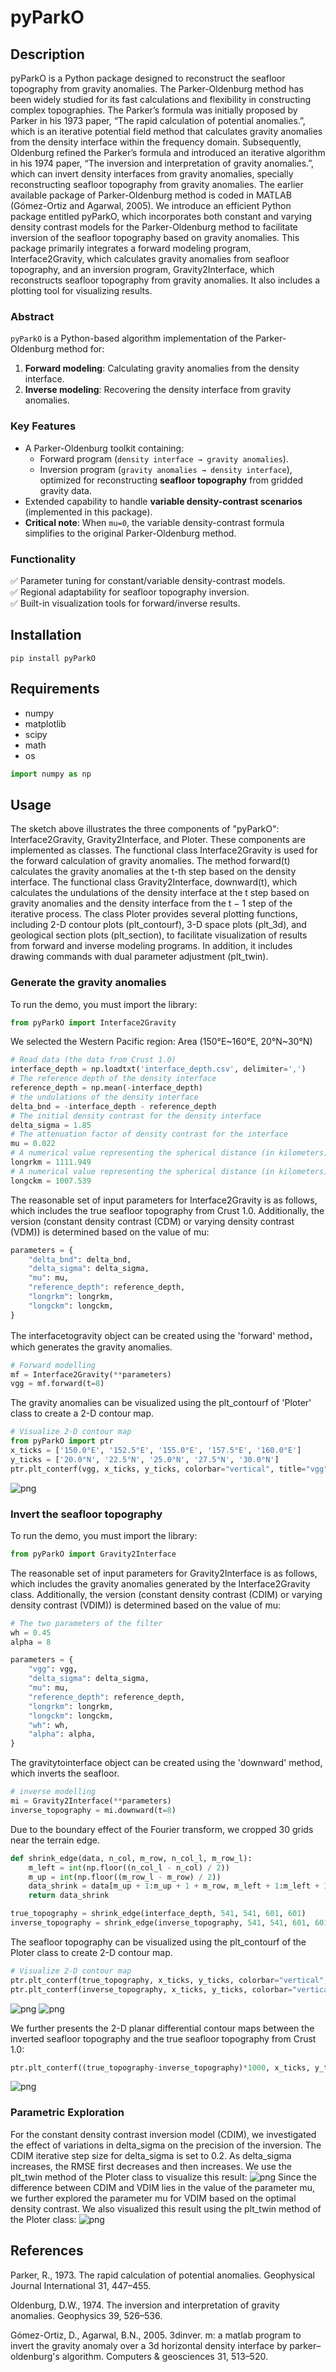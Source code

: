 # pyParkO
## Description
pyParkO is a Python package designed to reconstruct the seafloor topography from gravity anomalies. The Parker-Oldenburg method has been widely studied for its fast calculations and flexibility in constructing complex topographies. The Parker’s formula was initially proposed by Parker in his 1973 paper, “The rapid calculation of potential anomalies.”, which is an iterative potential field method that calculates gravity anomalies from the density interface within the frequency domain. Subsequently, Oldenburg refined the Parker’s formula and introduced an iterative algorithm in his 1974 paper, “The inversion and interpretation of gravity anomalies.”, which can invert density interfaces from gravity anomalies, specially reconstructing seafloor topography from gravity anomalies. The earlier available package of Parker-Oldenburg method is coded in MATLAB (Gómez-Ortiz and Agarwal, 2005). We introduce an efficient Python package entitled pyParkO, which incorporates both constant and varying density contrast models for the Parker-Oldenburg method to facilitate inversion of the seafloor topography based on gravity anomalies. This package primarily integrates a forward modeling program, Interface2Gravity, which calculates gravity anomalies from seafloor topography, and an inversion program, Gravity2Interface, which reconstructs seafloor topography from gravity anomalies. It also includes a plotting tool for visualizing results.

### Abstract
`pyParkO` is a Python-based algorithm implementation of the Parker-Oldenburg method for: 
1. **Forward modeling**: Calculating gravity anomalies from the density interface.  
2. **Inverse modeling**: Recovering the density interface from gravity anomalies.  

### Key Features  
- A Parker-Oldenburg toolkit containing:  
  - Forward program (`density interface → gravity anomalies`).  
  - Inversion program (`gravity anomalies → density interface`), optimized for reconstructing **seafloor topography** from gridded gravity data.  
- Extended capability to handle **variable density-contrast scenarios** (implemented in this package).  
- **Critical note**: When `mu=0`, the variable density-contrast formula simplifies to the original Parker-Oldenburg method.  

### Functionality  
✅ Parameter tuning for constant/variable density-contrast models.  
✅ Regional adaptability for seafloor topography inversion.  
✅ Built-in visualization tools for forward/inverse results.

## Installation
<code>pip install pyParkO</code>

## Requirements
- numpy
- matplotlib
- scipy
- math
- os
```python
import numpy as np
```

## Usage
The sketch above illustrates the three components of "pyParkO": Interface2Gravity, Gravity2Interface, and Ploter. These components are implemented as classes. The functional class Interface2Gravity is used for the forward calculation of gravity anomalies. The method forward(t) calculates the gravity anomalies at the t-th step based on the density interface. The functional class Gravity2Interface, downward(t), which calculates the undulations of the density interface at the t step based on gravity anomalies and the density interface from the t − 1 step of the iterative process. The class Ploter provides several plotting functions, including 2-D contour plots (plt_contourf), 3-D space plots (plt_3d), and geological section plots (plt_section), to facilitate visualization of results from forward and inverse modeling programs. In addition, it includes drawing commands with dual parameter adjustment (plt_twin).

### Generate the gravity anomalies
To run the demo, you must import the library:
```python
from pyParkO import Interface2Gravity
```
We selected the Western Pacific region: Area (150°E~160°E, 20°N~30°N)
```python
# Read data (the data from Crust 1.0)
interface_depth = np.loadtxt('interface_depth.csv', delimiter=',')
# The reference depth of the density interface
reference_depth = np.mean(-interface_depth)
# the undulations of the density interface
delta_bnd = -interface_depth - reference_depth
# The initial density contrast for the density interface
delta_sigma = 1.85
# The attenuation factor of density contrast for the interface
mu = 0.022
# A numerical value representing the spherical distance (in kilometers) of the ocean area being studied along the meridional direction
longrkm = 1111.949
# A numerical value representing the spherical distance (in kilometers) of the ocean area being studied along the vertical direction
longckm = 1007.539
```

The reasonable set of input parameters for Interface2Gravity is as follows, which includes the true seafloor topography from Crust 1.0. Additionally, the version (constant density contrast (CDM) or varying density contrast (VDM)) is determined based on the value of mu:
```python
parameters = {
    "delta_bnd": delta_bnd,
    "delta_sigma": delta_sigma,
    "mu": mu,
    "reference_depth": reference_depth,
    "longrkm": longrkm,
    "longckm": longckm,
}
```

The interfacetogravity object can be created using the 'forward' method，which generates the gravity anomalies.  
```python
# Forward modelling
mf = Interface2Gravity(**parameters)
vgg = mf.forward(t=8)
```

The gravity anomalies can be visualized using the plt_contourf of 'Ploter' class to create a 2-D contour map.
```python
# Visualize 2-D contour map
from pyParkO import ptr
x_ticks = ['150.0°E', '152.5°E', '155.0°E', '157.5°E', '160.0°E']
y_ticks = ['20.0°N', '22.5°N', '25.0°N', '27.5°N', '30.0°N']
ptr.plt_conterf(vgg, x_ticks, y_ticks, colorbar="vertical", title="vgg")
```

![png](plot_vgg.png)

### Invert the seafloor topography
To run the demo, you must import the library:
```python
from pyParkO import Gravity2Interface
```

The reasonable set of input parameters for Gravity2Interface is as follows, which includes the gravity anomalies generated by the Interface2Gravity class. Additionally, the version (constant density contrast (CDIM) or varying density contrast (VDIM)) is determined based on the value of mu:
```python
# The two parameters of the filter
wh = 0.45
alpha = 8

parameters = {
    "vgg": vgg,
    "delta_sigma": delta_sigma,
    "mu": mu,
    "reference_depth": reference_depth,
    "longrkm": longrkm,
    "longckm": longckm,
    "wh": wh,
    "alpha": alpha,
}
```

The gravitytointerface object can be created using the 'downward' method, which inverts the seafloor. 
```python
# inverse modelling
mi = Gravity2Interface(**parameters)
inverse_topography = mi.downward(t=8)
```

Due to the boundary effect of the Fourier transform, we cropped 30 grids near the terrain edge.
```python
def shrink_edge(data, n_col, m_row, n_col_l, m_row_l):
    m_left = int(np.floor((n_col_l - n_col) / 2))
    m_up = int(np.floor((m_row_l - m_row) / 2))
    data_shrink = data[m_up + 1:m_up + 1 + m_row, m_left + 1:m_left + 1 + n_col]
    return data_shrink

true_topography = shrink_edge(interface_depth, 541, 541, 601, 601)
inverse_topography = shrink_edge(inverse_topography, 541, 541, 601, 601)
```

The seafloor topography can be visualized using the plt_contourf of the Ploter class to create 2-D contour map. 
```python
# Visualize 2-D contour map
ptr.plt_conterf(true_topography, x_ticks, y_ticks, colorbar="vertical", title="true")
ptr.plt_conterf(inverse_topography, x_ticks, y_ticks, colorbar="vertical", title="inverse")
```

![png](plot_true.png)
![png](plot_inverse.png)

We further presents the 2-D planar differential contour maps between the inverted seafloor topography and the true seafloor topography from Crust 1.0:
```python
ptr.plt_conterf((true_topography-inverse_topography)*1000, x_ticks, y_ticks, colorbar="vertical", title=f"Residual of Area")
```

![png](plot_residual.png)

### Parametric Exploration
For the constant density contrast inversion model (CDIM), we investigated the effect of variations in delta_sigma on the precision of the inversion. The CDIM iterative step size for delta_sigma is set to 0.2. As delta_sigma increases, the RMSE first decreases and then increases. We use the plt_twin method of the Ploter class to visualize this result:
![png](density_exploration.png)
Since the difference between CDIM and VDIM lies in the value of the parameter mu, we further explored the parameter mu for VDIM based on the optimal density contrast. We also visualized this result using the plt_twin method of the Ploter class:
![png](mu_exploration.png)

## References
Parker, R., 1973. The rapid calculation of potential anomalies. Geophysical Journal International 31, 447–455.

Oldenburg, D.W., 1974. The inversion and interpretation of gravity anomalies. Geophysics 39, 526–536.

Gómez-Ortiz, D., Agarwal, B.N., 2005. 3dinver. m: a matlab program to invert the gravity anomaly over a 3d horizontal density interface by parker–oldenburg's algorithm. Computers & geosciences 31, 513–520.

